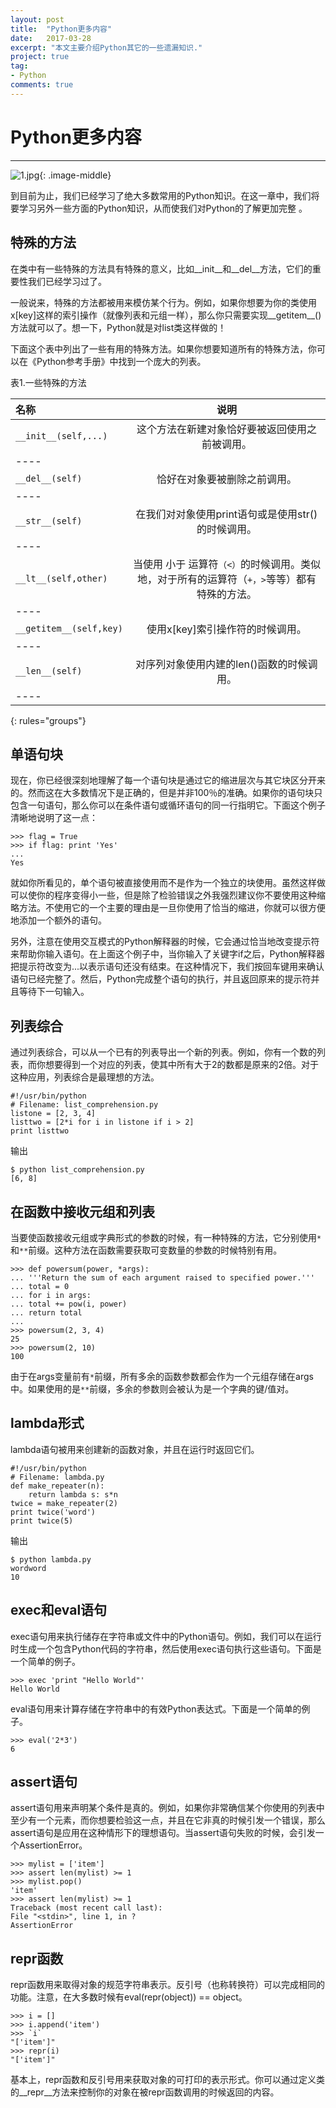 ```yaml
---
layout: post
title:  "Python更多内容"
date:   2017-03-28
excerpt: "本文主要介绍Python其它的一些遗漏知识."
project: true
tag:
- Python 
comments: true
---
```

# Python更多内容
---

 ![1.jpg](https://timgsa.baidu.com/timg?image&quality=80&size=b9999_10000&sec=1490722406610&di=2e802ec8283e9a75350c37140a3acc2d&imgtype=0&src=http%3A%2F%2Fpic.58pic.com%2F58pic%2F15%2F51%2F35%2F41n58PIC3We_1024.png){: .image-middle}

到目前为止，我们已经学习了绝大多数常用的Python知识。在这一章中，我们将要学习另外一些方面的Python知识，从而使我们对Python的了解更加完整 。

## 特殊的方法

在类中有一些特殊的方法具有特殊的意义，比如__init__和__del__方法，它们的重要性我们已经学习过了。
一般说来，特殊的方法都被用来模仿某个行为。例如，如果你想要为你的类使用x[key]这样的索引操作（就像列表和元组一样），那么你只需要实现__getitem__()方法就可以了。想一下，Python就是对list类这样做的！
下面这个表中列出了一些有用的特殊方法。如果你想要知道所有的特殊方法，你可以在《Python参考手册》中找到一个庞大的列表。
表1.一些特殊的方法

| 名称 | 说明 |
|:--------|:--------:|
| `__init__(self,...)` | 这个方法在新建对象恰好要被返回使用之前被调用。 |
|----
| `__del__(self)` | 恰好在对象要被删除之前调用。 |
|----
| `__str__(self)` | 在我们对对象使用print语句或是使用str()的时候调用。 |
|----
| `__lt__(self,other)` | 当使用 小于 运算符`（<）`的时候调用。类似地，对于所有的运算符（`+，>`等等）都有特殊的方法。 |
|----
| `__getitem__(self,key)` | 使用x[key]索引操作符的时候调用。 |
|----
| `__len__(self)` | 对序列对象使用内建的len()函数的时候调用。 |
|----
{: rules="groups"}

## 单语句块

现在，你已经很深刻地理解了每一个语句块是通过它的缩进层次与其它块区分开来的。然而这在大多数情况下是正确的，但是并非100％的准确。如果你的语句块只包含一句语句，那么你可以在条件语句或循环语句的同一行指明它。下面这个例子清晰地说明了这一点：	>>> flag = True	>>> if flag: print 'Yes'	...	Yes
	就如你所看见的，单个语句被直接使用而不是作为一个独立的块使用。虽然这样做可以使你的程序变得小一些，但是除了检验错误之外我强烈建议你不要使用这种缩略方法。不使用它的一个主要的理由是一旦你使用了恰当的缩进，你就可以很方便地添加一个额外的语句。
另外，注意在使用交互模式的Python解释器的时候，它会通过恰当地改变提示符来帮助你输入语句。在上面这个例子中，当你输入了关键字if之后，Python解释器把提示符改变为...以表示语句还没有结束。在这种情况下，我们按回车键用来确认语句已经完整了。然后，Python完成整个语句的执行，并且返回原来的提示符并且等待下一句输入。

## 列表综合

通过列表综合，可以从一个已有的列表导出一个新的列表。例如，你有一个数的列表，而你想要得到一个对应的列表，使其中所有大于2的数都是原来的2倍。对于这种应用，列表综合是最理想的方法。

	#!/usr/bin/python	# Filename: list_comprehension.py	listone = [2, 3, 4]	listtwo = [2*i for i in listone if i > 2]	print listtwo
	
输出

	$ python list_comprehension.py	[6, 8]
	
## 在函数中接收元组和列表

当要使函数接收元组或字典形式的参数的时候，有一种特殊的方法，它分别使用`*`和`**`前缀。这种方法在函数需要获取可变数量的参数的时候特别有用。

	>>> def powersum(power, *args):	... '''Return the sum of each argument raised to specified power.'''	... total = 0	... for i in args:	... total += pow(i, power)	... return total	...	>>> powersum(2, 3, 4)	25	>>> powersum(2, 10)	100
	
由于在args变量前有`*`前缀，所有多余的函数参数都会作为一个元组存储在args中。如果使用的是`**`前缀，多余的参数则会被认为是一个字典的键/值对。

## lambda形式

lambda语句被用来创建新的函数对象，并且在运行时返回它们。

	#!/usr/bin/python	# Filename: lambda.py	def make_repeater(n):		return lambda s: s*n	twice = make_repeater(2)	print twice('word')	print twice(5)
	
输出

	$ python lambda.py	wordword	10
	
## exec和eval语句

exec语句用来执行储存在字符串或文件中的Python语句。例如，我们可以在运行时生成一个包含Python代码的字符串，然后使用exec语句执行这些语句。下面是一个简单的例子。	>>> exec 'print "Hello World"'	Hello Worldeval语句用来计算存储在字符串中的有效Python表达式。下面是一个简单的例子。	>>> eval('2*3')	6
	
## assert语句

assert语句用来声明某个条件是真的。例如，如果你非常确信某个你使用的列表中至少有一个元素，而你想要检验这一点，并且在它非真的时候引发一个错误，那么assert语句是应用在这种情形下的理想语句。当assert语句失败的时候，会引发一个AssertionError。

	>>> mylist = ['item']	>>> assert len(mylist) >= 1	>>> mylist.pop()	'item'	>>> assert len(mylist) >= 1	Traceback (most recent call last):	File "<stdin>", line 1, in ?	AssertionError
	
## repr函数

repr函数用来取得对象的规范字符串表示。反引号（也称转换符）可以完成相同的功能。注意，在大多数时候有eval(repr(object)) == object。

	>>> i = []	>>> i.append('item')	>>> `i`	"['item']"	>>> repr(i)	"['item']"
	基本上，repr函数和反引号用来获取对象的可打印的表示形式。你可以通过定义类的__repr__方法来控制你的对象在被repr函数调用的时候返回的内容。